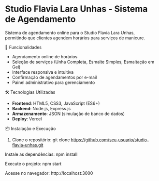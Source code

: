 # Studio Flavia Lara Unhas - Sistema de Agendamento

Sistema de agendamento online para o Studio Flavia Lara Unhas, permitindo que clientes agendem horários para serviços de manicure.

🚀 Funcionalidades

- Agendamento online de horários
- Seleção de serviços (Unha Completa, Esmalte Simples, Esmaltação em Gel)
- Interface responsiva e intuitiva
- Confirmação de agendamentos por e-mail
- Painel administrativo para gerenciamento

🛠️ Tecnologias Utilizadas

- **Frontend**: HTML5, CSS3, JavaScript (ES6+)
- **Backend**: Node.js, Express.js
- **Armazenamento**: JSON (simulação de banco de dados)
- **Deploy**: Vercel

📦 Instalação e Execução

1. Clone o repositório:
git clone https://github.com/seu-usuario/studio-flavia-unhas.git

Instale as dependências:
npm install

Execute o projeto:
npm start

Acesse no navegador:
http://localhost:3000
